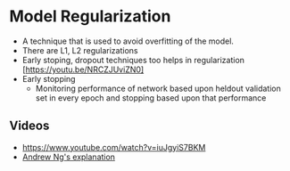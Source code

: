 
# Model Regularization
  - A technique that is used to avoid overfitting of the model.
  - There are L1, L2 regularizations
  - Early stoping, dropout techniques too helps in regularization [https://youtu.be/NRCZJUviZN0]
  - Early stopping
    + Monitoring performance of network based upon heldout validation set in every epoch and stopping based upon that performance

## Videos
 - https://www.youtube.com/watch?v=iuJgyiS7BKM
 - [Andrew Ng's explanation](https://www.youtube.com/watch?v=6g0t3Phly2M)
